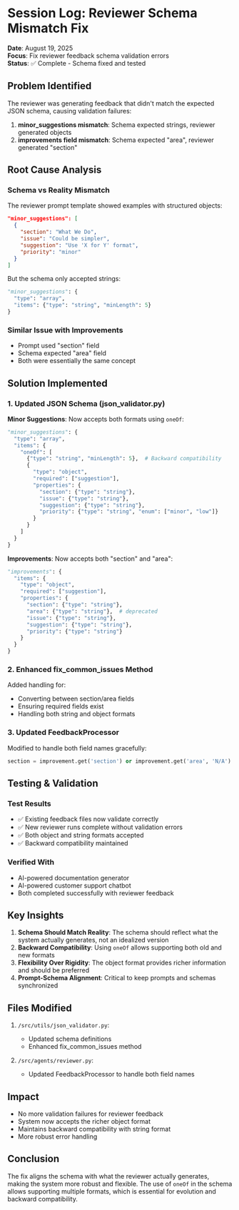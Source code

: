 # Session Log: Reviewer Schema Mismatch Fix

**Date**: August 19, 2025  
**Focus**: Fix reviewer feedback schema validation errors  
**Status**: ✅ Complete - Schema fixed and tested

## Problem Identified

The reviewer was generating feedback that didn't match the expected JSON schema, causing validation failures:

1. **minor_suggestions mismatch**: Schema expected strings, reviewer generated objects
2. **improvements field mismatch**: Schema expected "area", reviewer generated "section"

## Root Cause Analysis

### Schema vs Reality Mismatch

The reviewer prompt template showed examples with structured objects:

```json
"minor_suggestions": [
  {
    "section": "What We Do",
    "issue": "Could be simpler",
    "suggestion": "Use 'X for Y' format",
    "priority": "minor"
  }
]
```

But the schema only accepted strings:

```python
"minor_suggestions": {
  "type": "array",
  "items": {"type": "string", "minLength": 5}
}
```

### Similar Issue with Improvements

- Prompt used "section" field
- Schema expected "area" field
- Both were essentially the same concept

## Solution Implemented

### 1. Updated JSON Schema (json_validator.py)

**Minor Suggestions**: Now accepts both formats using `oneOf`:

```python
"minor_suggestions": {
  "type": "array",
  "items": {
    "oneOf": [
      {"type": "string", "minLength": 5},  # Backward compatibility
      {
        "type": "object",
        "required": ["suggestion"],
        "properties": {
          "section": {"type": "string"},
          "issue": {"type": "string"},
          "suggestion": {"type": "string"},
          "priority": {"type": "string", "enum": ["minor", "low"]}
        }
      }
    ]
  }
}
```

**Improvements**: Now accepts both "section" and "area":

```python
"improvements": {
  "items": {
    "type": "object",
    "required": ["suggestion"],
    "properties": {
      "section": {"type": "string"},
      "area": {"type": "string"},  # deprecated
      "issue": {"type": "string"},
      "suggestion": {"type": "string"},
      "priority": {"type": "string"}
    }
  }
}
```

### 2. Enhanced fix_common_issues Method

Added handling for:

- Converting between section/area fields
- Ensuring required fields exist
- Handling both string and object formats

### 3. Updated FeedbackProcessor

Modified to handle both field names gracefully:

```python
section = improvement.get('section') or improvement.get('area', 'N/A')
```

## Testing & Validation

### Test Results

- ✅ Existing feedback files now validate correctly
- ✅ New reviewer runs complete without validation errors
- ✅ Both object and string formats accepted
- ✅ Backward compatibility maintained

### Verified With

- AI-powered documentation generator
- AI-powered customer support chatbot
- Both completed successfully with reviewer feedback

## Key Insights

1. **Schema Should Match Reality**: The schema should reflect what the system actually generates, not an idealized version
2. **Backward Compatibility**: Using `oneOf` allows supporting both old and new formats
3. **Flexibility Over Rigidity**: The object format provides richer information and should be preferred
4. **Prompt-Schema Alignment**: Critical to keep prompts and schemas synchronized

## Files Modified

1. `/src/utils/json_validator.py`:
   - Updated schema definitions
   - Enhanced fix_common_issues method

2. `/src/agents/reviewer.py`:
   - Updated FeedbackProcessor to handle both field names

## Impact

- No more validation failures for reviewer feedback
- System now accepts the richer object format
- Maintains backward compatibility with string format
- More robust error handling

## Conclusion

The fix aligns the schema with what the reviewer actually generates, making the system more robust and flexible. The use of `oneOf` in the schema allows supporting multiple formats, which is essential for evolution and backward compatibility.
